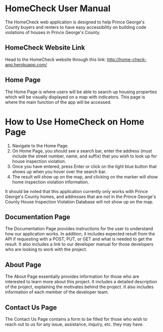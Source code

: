 # HomeCheck User Manual
The HomeCheck web application is designed to help Prince George's County buyers and renters to have easy accessibility on building code violations of houses in Prince George's County.

## HomeCheck Website Link
Head to the HomeCheck website through this link: http://home-check-app.herokuapp.com/

## Home Page
The Home Page is where users will be able to search up housing properties which will be visually displayed on a map with indicators. This page is where the main function of the app will be accessed. 

# How to Use HomeCheck on Home Page
1. Navigate to the Home Page.
2. On Home Page, you should see a search bar, enter the address (must include the street number, name, and suffix) that you wish to look up for house inspection violation.
3. Once you have entered, press Enter or click on the light blue button that shows up when you hover over the search bar.
4. The result will show up on the map, and clicking on the marker will show home inspection violation information.

It should be noted that this application currently only works with Prince George's County homes, and addresses that are not in the Prince George's County House Inspection Violation Database will not show up on the map.

## Documentation Page
The Documentation Page provides instructions for the user to understand how our application works. In addition, it includes expected result from the API if requesting with a POST, PUT, or GET and what is needed to get the result. It also includes a link to our developer manual for those developers who are looking to work with the project.

## About Page
The About Page essentially provides information for those who are interested to learn more about this project. It includes a detailed description of the project, explaining the motivates behind the project. It also includes information of each member of the developer team. 

## Contact Us Page
The Contact Us Page contains a form to be filled for those who wish to reach out to us for any issue, assistance, inquiry, etc. they may have.

